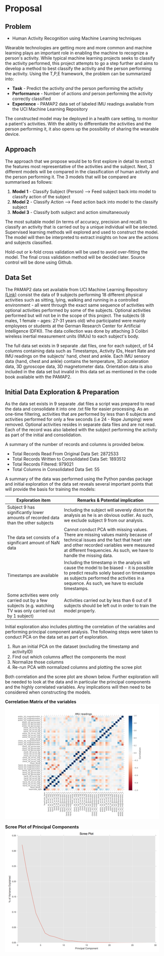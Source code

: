 # Proposal

## Problem
* Human Activity Recognition using Machine Learning techniques

Wearable technologies are getting more and more common and machine learning plays an important role in enabling the machine to recognize a person's activity. While typical machine learning projects seeks to classify the activity performed, this project attempts to go a step further and aims to develop a method to best classify the activity and the person performing the activity. Using the T,P,E framework, the problem can be summarized into:

* **Task** - Predict the activity *and* the person performing the activity
* **Performance** - Number of actions *and* person performing the activity correctly classified
* **Experience** - PAMAP2 data set of labeled IMU readings available from the UCI Machine Learning Repository 

The constructed model may be deployed in a health care setting, to monitor a patient's activities. With the ability to differentiate the activities and the person performing it, it also opens up the possibility of sharing the wearable device. 

## Approach

The approach that we propose would be to first explore in detail to extract the features most representative of the activities and the subject. Next, 3 different models will be compared in the classification of human activity and the person performing it. The 3 models that will be compared are summarised as follows:

1. **Model 1** - Classify Subject (Person) --> Feed subject back into model to classify action of the subject
2. **Model 2** - Classify Action --> Feed action back into model to the classify subject
3. **Model 3** - Classify both subject and action simultaneously

The most suitable model (in terms of accuracy, precision and recall) to classify an activity that is carried out by a unique individual will be selected. Supervised learning methods will explored and used to construct the model. The model will then be interpreted to extract insights on how are the actions and subjects classified. 

Hold-out or k-fold cross validation will be used to avoid over-fitting the model. The final cross validation method will be decided later. Source control will be done using Github. 

## Data Set

The PAMAP2 data set available from UCI Machine Learning Repository [(Link)](https://archive.ics.uci.edu/ml/datasets/PAMAP2+Physical+Activity+Monitoring) consist the data of 9 subjects performing 18 different physical activities such as sitting, lying, walking and running in a controlled environment - all went through the exact same sequence of activities with optional activities performed by some of the subjects. Optional activities performed but will not be in the scope of this project.  The subjects (8 males, 1 female – ages: 27-31 years old) who participated were mainly employees or students at the German Research Center for Artificial Intelligence (DFKI). The data collection was done by attaching 3 Colibri wireless inertial measurement units (IMUs) to each subject's body. 

The full data set exists in 9 separate .dat files, one for each subject, of 54 columns containing data such as Timestamps, Activity IDs, Heart Rate and IMU readings on the subjects' hand, chest and ankle. Each IMU sensory data (hand, chest and ankle) contains the temperature, 3D acceleration data, 3D gyroscope data, 3D magnetometer data. Orientation data is also included in the data set but invalid in this data set as mentioned in the code book available with the PAMAP2.

## Initial Data Exploration & Preparation

As the data set exists in 9 separate .dat files a script was prepared to read the data and consolidate it into one .txt file for easier processing. As an one-time filtering, activities that are performed by less than 6 subjects and activities performed for only a few seconds (i.e 24 - Rope Jumping) were removed. Optional activities resides in separate data files and are not read. Each of the record was also labeled with the subject performing the activity as part of the initial and consolidation. 

A summary of the number of records and columns is provided below. 

* Total Records Read From Original Data Set:  2872533
* Total Records Written to Consolidated Data Set:  1893512
* Total Records Filtered:  979021
* Total Columns in Consolidated Data Set: 55

A summary of the data was performed using the Python pandas package and initial exploration of the data set reveals several important points that will provide the basis for training the models:

Exploration item | Remarks & Potential implication
---|---
Subject 9 has significantly lower amounts of recorded data than the other subjects | Including the subject will severely distort the analysis as he is an obvious outlier. As such, we exclude subject 9 from our analysis.
The data set consists of a significant amount of NaN data | Cannot conduct PCA with missing values. There are missing values mainly because of technical issues and the fact that heart rate and other recorded variables were measured at different frequencies. As such, we have to handle the missing data.
Timestamps are available | Including the timestamp in the analysis will cause the model to be biased - it is possible to predict results solely based on timestamps as subjects performed the activities in a sequence. As such, we have to exclude timestamps.
Some activities were only carried out by a few subjects (e.g. watching TV was only carried out by 1 subject) | Activities carried out by less than 6 out of 8 subjects should be left out in order to train the model properly. 

Initial exploration also includes plotting the correlation of the variables and performing principal component analysis. The following steps were taken to conduct PCA on the data set as part of exploration. 

1.	Run an initial PCA on the dataset (excluding the timestamp and activityID)
2.	Find out which columns affect the components the most
3.	Normalize those columns
4.	Re-run PCA with normalized columns and plotting the scree plot

Both correlation and the scree plot are shown below. Further exploration will be needed to look at the data and in particular the principal components and the highly correlated variables. Any implications will then need to be considered when constructing the models. 

**Correlation Matrix of the variables**
![Correlation Matrix](../report/img/correlation_matrix.png)

**Scree Plot of Principal Components**
![Scree Plot](../report/img/screeplot.png)